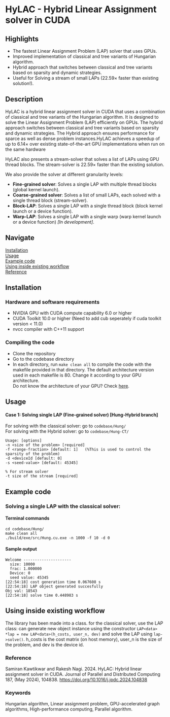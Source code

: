 # **HyLAC** - **Hy**brid **L**inear **A**ssignment solver in **CUDA**

<!-- Insert index with links to individual headings -->

## Highlights

- The fastest Linear Assignment Problem (LAP) solver that uses GPUs.
- Improved implementation of classical and tree variants of Hungarian algorithm.
- Hybrid approach that switches between classical and tree variants based on sparsity and dynamic strategies.
- Useful for Solving a stream of small LAPs (22.59× faster than existing solution!).

## Description

HyLAC is a hybrid linear assignment solver in CUDA that uses a combination of classical and tree variants of the Hungarian algorithm. It is designed to solve the Linear Assignment Problem (LAP) efficiently on GPUs. The hybrid approach switches between classical and tree variants based on sparsity and dynamic strategies. The Hybrid approach ensures performance for sparce as well as dense problem instances.HyLAC achieves a speedup of up to 6.14× over existing state-of-the-art GPU implementations when run on the same hardware

HyLAC also presents a stream-solver that solves a list of LAPs using GPU thread blocks. The stream-solver is 22.59× faster than the existing solution.

We also provide the solver at different granularity levels:

- **Fine-grained solver**: Solves a single LAP with multiple thread blocks (global kernel launch).
- **Coarse-grained solver**: Solves a list of small LAPs, each solved with a single thread block (stream-solver).
- **Block-LAP**: Solves a single LAP with a single thread block (block kernel launch or a device function).
- **Warp-LAP**: Solves a single LAP with a single warp (warp kernel launch or a device function) _[In development]_.

## Navigate

[Installation](#installation) \
[Usage](#usage) \
[Example code](#example-code) \
[Using inside existing workflow](#using-inside-existing-workflow) \
[Reference](#reference)

## Installation

### Hardware and software requirements

- NVIDIA GPU with CUDA compute capability 6.0 or higher
- CUDA Toolkit 10.0 or higher (Need to add cub seperately if cuda toolkit version < 11.0)
- nvcc compiler with C++11 support

### Compiling the code

- Clone the repository
- Go to the codebase directory
- In each directory, run `make clean all` to compile the code with the makefile provided in that directory. The default architecture version used in each makefile is 80. Change it according to your GPU architecture. \
  Do not know the architecture of your GPU? Check [here](https://developer.nvidia.com/cuda-gpus).

## Usage

#### Case 1: Solving single LAP (Fine-grained solver) [Hung-Hybrid branch]

For solving with the classical solver: go to `codebase/Hung/` \
For solving with the Hybrid solver: go to `codebase/Hung-CT/`

```
Usage: [options]
-n <size of the problem> [required]
-f <range-fraction> [default: 1]   (%This is used to control the sparsity of the problem)
-d <deviceId [default: 0]
-s <seed-value> [default: 45345]

% For stream solver
-t size of the stream [required]
```

## Example code

### Solving a single LAP with the classical solver:

#### Terminal commands

```
cd codebase/Hung/
make clean all
./build/exe/src/Hung.cu.exe -n 1000 -f 10 -d 0
```

#### Sample output

```
Welcome ---------------------
  size: 10000
  frac: 1.000000
  Device: 0
  seed value: 45345
[22:54:18] cost generation time 0.067608 s
[22:54:18] LAP object generated succesfully
Obj val: 18543
[22:54:18] solve time 0.448983 s
```

## Using inside existing workflow

The library has been made into a class. for the classical solver, use the LAP class: can generate new object instance using the constructor `LAP<data> *lap = new LAP<data>(h_costs, user_n, dev)` and solve the LAP using `lap->solve()`. h_costs is the cost matrix (on host memory), user_n is the size of the problem, and dev is the device id.

### Reference

Samiran Kawtikwar and Rakesh Nagi. 2024. HyLAC: Hybrid linear assignment solver in CUDA. Journal of Parallel and Distributed Computing 187, (May 2024), 104838. https://doi.org/10.1016/j.jpdc.2024.104838

### Keywords

Hungarian algorithm, Linear assignment problem, GPU-accelerated graph algorithms, High-performance computing, Parallel algorithm.
